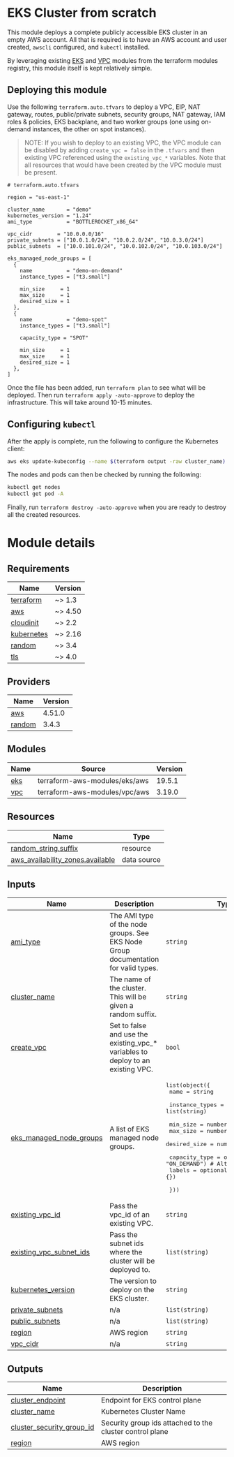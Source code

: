 # EKS Cluster from scratch

This module deploys a complete publicly accessible EKS cluster in an empty AWS account. All that is required is to have an AWS account and user created, `awscli` configured, and `kubectl` installed.

By leveraging existing [EKS](https://github.com/terraform-aws-modules/terraform-aws-eks) and [VPC](https://github.com/terraform-aws-modules/terraform-aws-vpc) modules from the terraform modules registry, this module itself is kept relatively simple.

## Deploying this module

Use the following `terraform.auto.tfvars` to deploy a VPC, EIP, NAT gateway, routes, public/private subnets, security groups, NAT gateway, IAM roles & policies, EKS backplane, and two worker groups (one using on-demand instances, the other on spot instances).

> NOTE: If you wish to deploy to an existing VPC, the VPC module can be disabled by adding `create_vpc = false` in the `.tfvars` and then existing VPC referenced using the `existing_vpc_*` variables. Note that all resources that would have been created by the VPC module must be present.

```hcl
# terraform.auto.tfvars

region = "us-east-1"

cluster_name       = "demo"
kubernetes_version = "1.24"
ami_type           = "BOTTLEROCKET_x86_64"

vpc_cidr        = "10.0.0.0/16"
private_subnets = ["10.0.1.0/24", "10.0.2.0/24", "10.0.3.0/24"]
public_subnets  = ["10.0.101.0/24", "10.0.102.0/24", "10.0.103.0/24"]

eks_managed_node_groups = [
  {
    name           = "demo-on-demand"
    instance_types = ["t3.small"]

    min_size     = 1
    max_size     = 1
    desired_size = 1
  },
  {
    name           = "demo-spot"
    instance_types = ["t3.small"]

    capacity_type = "SPOT"

    min_size     = 1
    max_size     = 1
    desired_size = 1
  },
]

```
Once the file has been added, run `terraform plan` to see what will be deployed. Then run `terraform apply -auto-approve` to deploy the infrastructure. This will take around 10-15 minutes.

## Configuring `kubectl`
After the apply is complete, run the following to configure the Kubernetes client:
```bash
aws eks update-kubeconfig --name $(terraform output -raw cluster_name)
```
The nodes and pods can then be checked by running the following:
```bash
kubectl get nodes
kubectl get pod -A
```

Finally, run `terraform destroy -auto-approve` when you are ready to destroy all the created resources.

# Module details

## Requirements

| Name | Version |
|------|---------|
| <a name="requirement_terraform"></a> [terraform](#requirement\_terraform) | ~> 1.3 |
| <a name="requirement_aws"></a> [aws](#requirement\_aws) | ~> 4.50 |
| <a name="requirement_cloudinit"></a> [cloudinit](#requirement\_cloudinit) | ~> 2.2 |
| <a name="requirement_kubernetes"></a> [kubernetes](#requirement\_kubernetes) | ~> 2.16 |
| <a name="requirement_random"></a> [random](#requirement\_random) | ~> 3.4 |
| <a name="requirement_tls"></a> [tls](#requirement\_tls) | ~> 4.0 |

## Providers

| Name | Version |
|------|---------|
| <a name="provider_aws"></a> [aws](#provider\_aws) | 4.51.0 |
| <a name="provider_random"></a> [random](#provider\_random) | 3.4.3 |

## Modules

| Name | Source | Version |
|------|--------|---------|
| <a name="module_eks"></a> [eks](#module\_eks) | terraform-aws-modules/eks/aws | 19.5.1 |
| <a name="module_vpc"></a> [vpc](#module\_vpc) | terraform-aws-modules/vpc/aws | 3.19.0 |

## Resources

| Name | Type |
|------|------|
| [random_string.suffix](https://registry.terraform.io/providers/hashicorp/random/latest/docs/resources/string) | resource |
| [aws_availability_zones.available](https://registry.terraform.io/providers/hashicorp/aws/latest/docs/data-sources/availability_zones) | data source |

## Inputs

| Name | Description | Type | Default | Required |
|------|-------------|------|---------|:--------:|
| <a name="input_ami_type"></a> [ami\_type](#input\_ami\_type) | The AMI type of the node groups. See EKS Node Group documentation for valid types. | `string` | n/a | yes |
| <a name="input_cluster_name"></a> [cluster\_name](#input\_cluster\_name) | The name of the cluster. This will be given a random suffix. | `string` | n/a | yes |
| <a name="input_create_vpc"></a> [create\_vpc](#input\_create\_vpc) | Set to false and use the existing\_vpc\_* variables to deploy to an existing VPC. | `bool` | `true` | no |
| <a name="input_eks_managed_node_groups"></a> [eks\_managed\_node\_groups](#input\_eks\_managed\_node\_groups) | A list of EKS managed node groups. | <pre>list(object({<br>    name = string<br><br>    instance_types = list(string)<br><br>    min_size     = number<br>    max_size     = number<br>    desired_size = number<br><br>    capacity_type = optional(string, "ON_DEMAND") # Alternatively "SPOT"<br>    labels        = optional(map(string), {})<br><br>  }))</pre> | n/a | yes |
| <a name="input_existing_vpc_id"></a> [existing\_vpc\_id](#input\_existing\_vpc\_id) | Pass the vpc\_id of an existing VPC. | `string` | `null` | no |
| <a name="input_existing_vpc_subnet_ids"></a> [existing\_vpc\_subnet\_ids](#input\_existing\_vpc\_subnet\_ids) | Pass the subnet ids where the cluster will be deployed to. | `list(string)` | `[]` | no |
| <a name="input_kubernetes_version"></a> [kubernetes\_version](#input\_kubernetes\_version) | The version to deploy on the EKS cluster. | `string` | n/a | yes |
| <a name="input_private_subnets"></a> [private\_subnets](#input\_private\_subnets) | n/a | `list(string)` | n/a | yes |
| <a name="input_public_subnets"></a> [public\_subnets](#input\_public\_subnets) | n/a | `list(string)` | `[]` | no |
| <a name="input_region"></a> [region](#input\_region) | AWS region | `string` | n/a | yes |
| <a name="input_vpc_cidr"></a> [vpc\_cidr](#input\_vpc\_cidr) | n/a | `string` | `"10.0.0.0/16"` | no |

## Outputs

| Name | Description |
|------|-------------|
| <a name="output_cluster_endpoint"></a> [cluster\_endpoint](#output\_cluster\_endpoint) | Endpoint for EKS control plane |
| <a name="output_cluster_name"></a> [cluster\_name](#output\_cluster\_name) | Kubernetes Cluster Name |
| <a name="output_cluster_security_group_id"></a> [cluster\_security\_group\_id](#output\_cluster\_security\_group\_id) | Security group ids attached to the cluster control plane |
| <a name="output_region"></a> [region](#output\_region) | AWS region |

